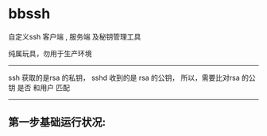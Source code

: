# bbssh
自定义ssh 客户端 , 服务端 及秘钥管理工具

纯属玩具，勿用于生产环境


----

ssh 获取的是rsa 的私钥， 
sshd 收到的是 rsa 的公钥，
所以，需要比对rsa 的公钥 是否 和用户 匹配

----
## 第一步基础运行状况:

